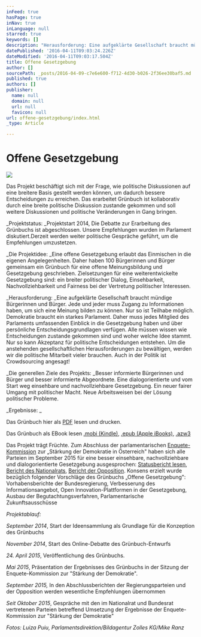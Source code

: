 ```yaml
---
inFeed: true
hasPage: true
inNav: true
inLanguage: null
starred: true
keywords: []
description: "Herausforderung: Eine aufgeklärte Gesellschaft braucht mündige Bürgerinnen und Bürger. Jede und jeder muss Zugang zu Informationen haben, um sich eine Meinung bilden zu können. Nur so ist Teilhabe möglich. Demokratie braucht ein starkes Parlament. Daher muss jedes Mitglied des Parlaments umfassenden Einblick in die Gesetzgebung haben und über persönliche Entscheidungsgrundlagen verfügen. \_Alle müssen wissen wie Entscheidungen zustande gekommen sind und woher welche Idee stammt. Nur so kann Akzeptanz für politische Entscheidungen entstehen. Um die anstehenden gesellschaftlichen Herausforderungen zu bewältigen, werden wir die politische Mitarbeit vieler brauchen. Auch in der Politik ist Crowdsourcing angesagt!\_"
datePublished: '2016-04-11T09:03:24.226Z'
dateModified: '2016-04-11T09:03:17.504Z'
title: Offene Gesetzgebung
author: []
sourcePath: _posts/2016-04-09-c7e6e600-f712-4d30-b026-2f36ee30baf5.md
published: true
authors: []
publisher:
  name: null
  domain: null
  url: null
  favicon: null
url: offene-gesetzgebung/index.html
_type: Article

---
```

# Offene Gesetzgebung
![](https://the-grid-user-content.s3-us-west-2.amazonaws.com/8c99fa94-6875-49a5-bc46-c94de8d35d6c.png)

Das Projekt beschäftigt sich mit der Frage, wie politische Diskussionen auf eine breitere Basis gestellt werden können, um dadurch bessere Entscheidungen zu erreichen. Das erarbeitet Grünbuch ist kollaborativ durch eine breite politische Diskussion zustande gekommen und soll weitere Diskussionen und politische Veränderungen in Gang bringen. 

_Projektstatus: _Projektstart 2014, Die Debatte zur Erarbeitung des Grünbuchs ist abgeschlossen. Unsere Empfehlungen wurden im Parlament diskutiert.Derzeit werden weiter politische Gespräche geführt, um die Empfehlungen umzustetzen.

_Die Projektidee: _Eine offene Gesetzgebung erlaubt das Einmischen in die eigenen Angelegenheiten. Daher haben 100 Bürgerinnen und Bürger gemeinsam ein Grünbuch für eine offene Meinungsbildung und Gesetzgebung geschrieben. Zielsetzungen für eine weiterentwickelte Gesetzgebung sind: ein breiter politischer Dialog, Einsehbarkeit, Nachvollziehbarkeit und Fairness bei der Vertretung politischer Interessen. 

_Herausforderung: _Eine aufgeklärte Gesellschaft braucht mündige Bürgerinnen und Bürger. Jede und jeder muss Zugang zu Informationen haben, um sich eine Meinung bilden zu können. Nur so ist Teilhabe möglich. Demokratie braucht ein starkes Parlament. Daher muss jedes Mitglied des Parlaments umfassenden Einblick in die Gesetzgebung haben und über persönliche Entscheidungsgrundlagen verfügen.  Alle müssen wissen wie Entscheidungen zustande gekommen sind und woher welche Idee stammt. Nur so kann Akzeptanz für politische Entscheidungen entstehen. Um die anstehenden gesellschaftlichen Herausforderungen zu bewältigen, werden wir die politische Mitarbeit vieler brauchen. Auch in der Politik ist Crowdsourcing angesagt! 

_Die generellen Ziele des Projekts: _Besser informierte Bürgerinnen und Bürger und besser informierte Abgeordnete.  Eine dialogorientierte und vom Start weg einsehbare und nachvollziehbare Gesetzgebung.
Ein neuer fairer Umgang mit politischer Macht.
Neue Arbeitsweisen bei der Lösung politischer Probleme. 

_Ergebnisse: _

Das Grünbuch hier als [PDF][0] lesen und drucken. 

Das Grünbuch als EBook lesen [.mobi (Kindle)][1], [.epub (Apple iBooks)][2], [.azw3][3]

Das Projekt trägt Früchte. Zum Abschluss der parlamentarischen [Enquete-Kommission][4] zur „Stärkung der Demokratie in Österreich" haben sich alle Parteien im September 2015 für eine besser einsehbare, nachvollziehbare und dialogorientierte Gesetzgebung ausgesprochen: [Statusbericht lesen][5], [Bericht des Nationalrats][6], [Bericht der Opposition][7]. Konsens erzielt wurde bezüglich folgender Vorschläge des Grünbuchs „Offene Gesetzgebung": Vorhabensberichte der Bundesregierung, Verbesserung des Informationsangebot, Open Innovation-Plattformen in der Gesetzgebung, Ausbau der Begutachtungsverfahren, Parlamentarische Zukunftsausschüsse

_Projektablauf:_

_September 2014_, Start der Ideensammlung als Grundlage für die Konzeption des Grünbuchs 

_November 2014_, Start des Online-Debatte des Grünbuch-Entwurfs 

_24\. April 2015_, Veröffentlichung des Grünbuchs. 

_Mai 2015_, Präsentation der Ergebnisses des Grünbuchs in der Sitzung der
Enquete-Kommission zur "Stärkung der Demokratie". 

_September 2015,_ In den Abschlussberichten der Regierungsparteien und der
Opposition werden wesentliche Empfehlungen übernommen

_Seit Oktober 2015_, Gespräche mit den im Nationalrat und Bundesrat vertretenen
Parteien betreffend Umsetzung der Ergebnisse der Enquete-Kommission zur
"Stärkung der Demokratie" 

_Fotos: Luiza Puiu, Parlamentsdirektion/Bildagentur Zolles KG/Mike Ranz_

[0]: http://info.publicaffairs.cc/Freigegebene%20Dokumente/Gr%C3%BCnbuch_Offene_Gesetzgebung_20150331.pdf
[1]: http://info.publicaffairs.cc/Freigegebene%20Dokumente/Grunbuch%20Offene%20Gesetzgebung%20-%20besserentscheiden.mobi
[2]: http://info.publicaffairs.cc/Freigegebene%20Dokumente/Grunbuch%20Offene%20Gesetzgebung%20-%20besserentscheiden.epub
[3]: http://info.publicaffairs.cc/Freigegebene%20Dokumente/Grunbuch%20Offene%20Gesetzgebung%20-%20besserentscheiden.azw3
[4]: http://www.parlament.gv.at/PAKT/PR/JAHR_2015/PK0471/index.shtml
[5]: http://info.publicaffairs.cc/Freigegebene%20Dokumente/Statusbericht_Offene_Gesetzgebung_20150922.pdf
[6]: https://www.parlament.gv.at/PAKT/VHG/XXV/I/I_00791/index.shtml
[7]: http://www.parlament.gv.at/PAKT/VHG/XXV/I/I_00791/imfname_468783.pdf